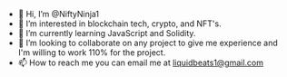 - 👋 Hi, I’m @NiftyNinja1
- 👀 I’m interested in blockchain tech, crypto, and NFT's.
- 🌱 I’m currently learning JavaScript and Solidity.
- 💞️ I’m looking to collaborate on any project to give me experience and I'm willing to work 110% for the project.
- 📫 How to reach me you can email me at liquidbeats1@gmail.com

<!---
NiftyNinja1/NiftyNinja1 is a ✨ special ✨ repository because its `README.md` (this file) appears on your GitHub profile.
You can click the Preview link to take a look at your changes.
--->
